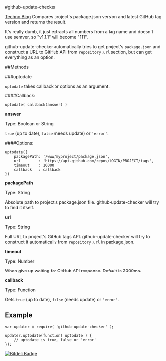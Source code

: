 #github-update-checker

[Techno Blog](https://www.yunarwinardi.com)
Compares project's package.json version and latest GitHub tag version and returns the result.

It's really dumb, it just extracts all numbers from a tag name and doesn't use semver, so "v1.1.1" will become "111".

github-update-checker automatically tries to get project's `package.json` and construct a URL to GitHub API from `repository.url` section, but can get everything as an option.


##Methods

###uptodate

`uptodate` takes callback or options as an argument.

####Callback:

```
uptodate( callback(answer) )
```

**answer**

Type: Boolean or String

`true` (up to date), `false` (needs update) or `'error'`.


####Options:
```
uptodate({
    packagePath: '/www/myproject/package.json',
    url        : 'https://api.github.com/repos/LOGIN/PROJECT/tags',
    timeout    : 10000
    callback   : callback
})
```

**packagePath**

Type: String

Absolute path to project's package.json file. github-update-checker will try to find it itself.

**url**

Type: String

Full URL to project's GitHub tags API. github-update-checker will try to construct it automatically from `repository.url` in package.json.

**timeout**

Type: Number

When give up waiting for GitHub API response. Default is 3000ms.

**callback**

Type: Function

Gets `true` (up to date), `false` (needs update) or `'error'`.


Example
-------

```
var updater = require( 'github-update-checker' );

updater.uptodate(function( uptodate ) {
    // uptodate is true, false or 'error'
});
```


[![Bitdeli Badge](https://d2weczhvl823v0.cloudfront.net/clexit/github-update-checker/trend.png)](https://bitdeli.com/free "Bitdeli Badge")

